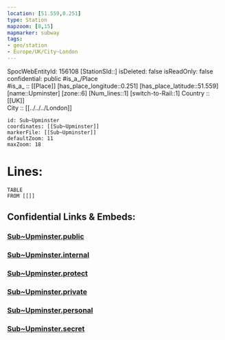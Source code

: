 ```yaml
---
location: [51.559,0.251] 
type: Station 
mapzoom: [8,15] 
mapmarker: subway 
tags:
- geo/station
- Europe/UK/City~London
---
```

SpocWebEntityId: 156108
[StationSId::] 
isDeleted: false
isReadOnly: false
confidential: public
#is_a_/Place  
#is_a_ :: [[Place]] 
[has_place_longitude::0.251] 
[has_place_latitude::51.559] 
[name::Upminster] 
[zone::6] 
[Num_lines::1] 
[switch-to-Rail::1] 
Country :: [[UK]]  
City :: [[../../../London]]  


```leaflet
id: Sub~Upminster
coordinates: [[Sub~Upminster]] 
markerFile: [[Sub~Upminster]] 
defaultZoom: 11 
maxZoom: 18
```


# Lines: 
```dataview
TABLE 
FROM [[]] 
```


## Confidential Links & Embeds: 

### [Sub~Upminster.public](/_public/\Earth\Continent\Europe\Europe~North\UK\England\Regions~England\London,Greater\cities~GreaterLondon\Underground\StationSub~Upminster.public.md) 

### [Sub~Upminster.internal](/_internal/\Earth\Continent\Europe\Europe~North\UK\England\Regions~England\London,Greater\cities~GreaterLondon\Underground\StationSub~Upminster.internal.md) 

### [Sub~Upminster.protect](/_protect/\Earth\Continent\Europe\Europe~North\UK\England\Regions~England\London,Greater\cities~GreaterLondon\Underground\StationSub~Upminster.protect.md) 

### [Sub~Upminster.private](/_private/\Earth\Continent\Europe\Europe~North\UK\England\Regions~England\London,Greater\cities~GreaterLondon\Underground\StationSub~Upminster.private.md) 

### [Sub~Upminster.personal](/_personal/\Earth\Continent\Europe\Europe~North\UK\England\Regions~England\London,Greater\cities~GreaterLondon\Underground\StationSub~Upminster.personal.md) 

### [Sub~Upminster.secret](/_secret/\Earth\Continent\Europe\Europe~North\UK\England\Regions~England\London,Greater\cities~GreaterLondon\Underground\StationSub~Upminster.secret.md)


